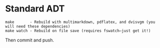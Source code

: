 # Standard ADT

```
make       - Rebuild with multimarkdown, pdflatex, and dvisvgm (you will need these dependencies)
make watch - Rebuild on file save (requires fswatch—just get it!)
```

Then commit and push.
